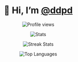 <!---
- 👋 Hi, I’m [@ddpd](https://github.com/ddpd)
- 👀 I’m interested in ...
- 🌱 I’m currently learning ...
- 💞️ I’m looking to collaborate on ...
- 📫 How to reach me ...
--->

<h1 align="center">👋 Hi, I’m <a href="https://github.com/ddpd">@ddpd</a></h1>

<p align="center">
  <img src="https://komarev.com/ghpvc/?username=ddpd&label=Profile%20views&color=0e75b6&style=flat" alt="Profile views" />
</p>



<!---
<h3 align="left">Connect with me:</h3>
<p align="left">
</p>
--->



<p align="center">
  <img src="https://my-readme-five.vercel.app/api?username=ddpd&count_private=true&show_icons=true&theme=merko" alt="Stats" />
</p>

<p align="center">
  <img src="https://github-readme-streak-stats.herokuapp.com/?user=ddpd&theme=merko" alt="Streak Stats" />
</p>

<p align="center">
  <img src="https://github-readme-stats.vercel.app/api/top-langs?username=ddpd&show_icons=true&locale=en&layout=compact&exclude_repo=Brainfuck&theme=merko" alt="Top Languages" />
</p>



<!---
<p style="text-align: center;">
  <img src="https://my-readme-five.vercel.app/api?username=ddpd&count_private=true&show_icons=true&theme=merko" alt="Stats" />
</p>

<p style="text-align: center;">
  <img src="https://github-readme-streak-stats.herokuapp.com/?user=ddpd&theme=merko" alt="Streak Stats" />
</p>

<p style="text-align: center;">
  <img src="https://github-readme-stats.vercel.app/api/top-langs?username=ddpd&show_icons=true&locale=en&layout=compact&exclude_repo=Brainfuck&theme=merko" alt="Top Languages" />
</p>
--->



<!---
- ⚡ Fun fact **I think I am funny**
--->



<!---
ddpd/ddpd is a ✨ special ✨ repository because its `README.md` (this file) appears on your GitHub profile.
You can click the Preview link to take a look at your changes.
--->


